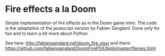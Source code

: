 # Fire effects a la Doom 

Simple implementation of fire effects as in the Doom game intro.
The code is the adaptation of the javascript version by Fabien Sanglard. 
Done only for fun and to learn a bit more about Python.

See here: http://fabiensanglard.net/doom_fire_psx/
and there: https://github.com/fabiensanglard/DoomFirePSX/blob/master/flames.html
